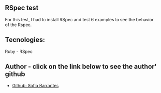 ## RSpec test

For this test, I had to install RSpec and test 6 examples to see the behavior of the Rspec. 

## Tecnologies: 

Ruby - 
RSpec

## Author - click on the link below to see the author' github

* <a href="https://github.com/SofiBretz">Github: Sofia Barrantes</a> 
